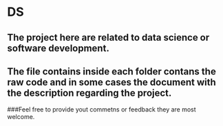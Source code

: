 # DS

## The project here are related to data science or software development.
## The file  contains inside each folder contans the raw code and in some cases the document with the description regarding the project.

###Feel free to provide yout commetns or feedback they are most welcome.
